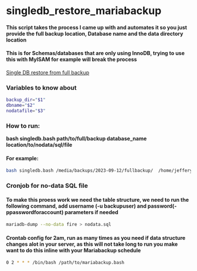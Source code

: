 # singledb_restore_mariabackup

#### This script takes the process I came up with and automates it so you just provide the full backup location, Database name and the data directory location
#### This is for Schemas/databases that are only using InnoDB, trying to use this with MyISAM for example will break the process
[Single DB restore from full backup](https://mariadb.com/kb/en/individual-database-restores-with-mariabackup-from-full-backup/)

### Variables to know about

```bash
backup_dir="$1"
dbname="$2"
nodatafile="$3"
```

### How to run:

**bash singledb.bash path/to/full/backup database_name location/to/nodata/sql/file**

#### For example:
```bash
bash singledb.bash /media/backups/2023-09-12/fullbackup/  /home/jeffery/restore/nodata.sql
```

### Cronjob for no-data SQL file
#### To make this proess work we need the table structure, we need to run the following command, add username (-u backupuser) and password(-ppasswordforaccount) parameters if needed

```bash
mariadb-dump --no-data fire > nodata.sql
```
#### Crontab config for 2am, run as many times as you need if data structure changes alot in your server, as this will not take long to run you make want to do this inline with your Mariabackup schedule
```bash
0 2 * * * /bin/bash /path/to/mariabackup.bash
```
